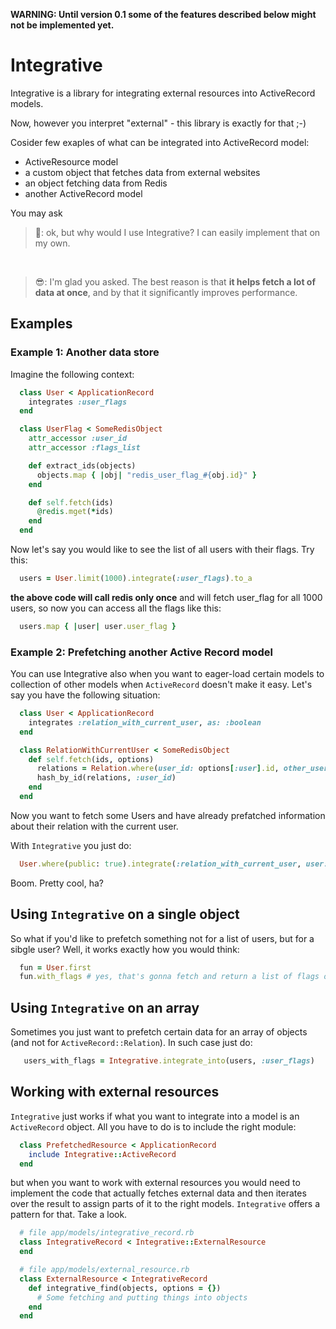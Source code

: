 **WARNING: Until version 0.1 some of the features described below might not be implemented yet.**

# Integrative

Integrative is a library for integrating external resources into ActiveRecord models.

Now, however you interpret "external" - this library is exactly for that ;-)

Cosider few exaples of what can be integrated into ActiveRecord model:
* ActiveResource model
* a custom object that fetches data from external websites
* an object fetching data from Redis
* another ActiveRecord model

You may ask

> :triumph:: ok, but why would I use Integrative? I can easily implement that on my own.

&nbsp;

> :sunglasses:: I'm glad you asked. The best reason is that **it helps fetch a lot of data at once**, and by that it significantly improves performance.

## Examples
### Example 1: Another data store

Imagine the following context:

```ruby
  class User < ApplicationRecord
    integrates :user_flags
  end

  class UserFlag < SomeRedisObject
    attr_accessor :user_id
    attr_accessor :flags_list

    def extract_ids(objects)
      objects.map { |obj| "redis_user_flag_#{obj.id}" }
    end

    def self.fetch(ids)
      @redis.mget(*ids)
    end
  end
```

Now let's say you would like to see the list of all users with their flags. Try this:

```ruby
  users = User.limit(1000).integrate(:user_flags).to_a
```

**the above code will call redis only once** and will fetch user_flag for all 1000 users,
so now you can access all the flags like this:

```ruby
  users.map { |user| user.user_flag }
```

### Example 2: Prefetching another Active Record model

You can use Integrative also when you want to eager-load certain models to collection of other models when `ActiveRecord` doesn't make it easy.
Let's say you have the following situation:

```ruby
  class User < ApplicationRecord
    integrates :relation_with_current_user, as: :boolean
  end

  class RelationWithCurrentUser < SomeRedisObject
    def self.fetch(ids, options)
      relations = Relation.where(user_id: options[:user].id, other_user_id: ids)
      hash_by_id(relations, :user_id)
    end
  end
```
Now you want to fetch some Users and have already prefatched information about their relation with the current user.

With `Integrative` you just do:

```ruby
  User.where(public: true).integrate(:relation_with_current_user, user: current_user).limit(1000)
```

Boom. Pretty cool, ha?

## Using `Integrative` on a single object

So what if you'd like to prefetch something not for a list of users, but for a sibgle user?
Well, it works exactly how you would think:

```ruby
  fun = User.first
  fun.with_flags # yes, that's gonna fetch and return a list of flags of the user.
```

## Using `Integrative` on an array

Sometimes you just want to prefetch certain data for an array of objects (and not for `ActiveRecord::Relation`). In such case just do:

```ruby
   users_with_flags = Integrative.integrate_into(users, :user_flags)
```

## Working with external resources

`Integrative` just works if what you want to integrate into a model is an `ActiveRecord` object. All you have to do is to include the right module:

```ruby
  class PrefetchedResource < ApplicationRecord
    include Integrative::ActiveRecord
  end
```

but when you want to work with external resources you would need to implement the code that actually fetches external data and then iterates over the result to assign parts of it to the right models. `Integrative` offers a pattern for that. Take a look.

```ruby
  # file app/models/integrative_record.rb
  class IntegrativeRecord < Integrative::ExternalResource
  end

  # file app/models/external_resource.rb
  class ExternalResource < IntegrativeRecord
    def integrative_find(objects, options = {})
      # Some fetching and putting things into objects
    end
  end
```

